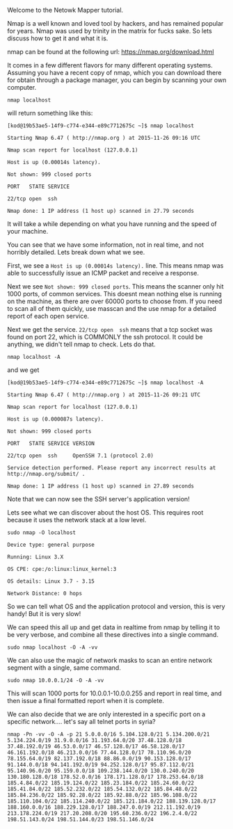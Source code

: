 Welcome to the Netowk Mapper tutorial. 

Nmap is a well known and loved tool by hackers, and has remained popular for years. Nmap was used by trinity in the matrix for fucks sake. So lets discuss how to get it and what it is.

nmap can be found at the following url:		https://nmap.org/download.html

It comes in a few different flavors for many different operating systems. Assuming you have a recent copy of nmap, which you can download there for obtain through a package manager, you can begin by scanning your own computer.

`nmap localhost`

will return something like this:

`[kod@19b53ae5-14f9-c774-e344-e89c7712675c ~]$ nmap localhost`

`Starting Nmap 6.47 ( http://nmap.org ) at 2015-11-26 09:16 UTC`

`Nmap scan report for localhost (127.0.0.1)`

`Host is up (0.00014s latency).`

`Not shown: 999 closed ports`

`PORT   STATE SERVICE`

`22/tcp open  ssh`

`Nmap done: 1 IP address (1 host up) scanned in 27.79 seconds`


It will take a while depending on what you have running and the speed of your machine.

You can see that we have some information, not in real time, and not horribly detailed. Lets break down what we see.

First, we see a `Host is up (0.00014s latency).` line. This means nmap was able to successfully issue an ICMP packet and receive a response. 

Next we see `Not shown: 999 closed ports`. This means the scanner only hit 1000 ports, of common services. This doesnt mean nothing else is running on the machine, as there are over 60000 ports to choose from. If you need to scan all of them quickly, use masscan and the use nmap for a detailed report of each open service.

Next we get the service. `22/tcp open  ssh` means that a tcp socket was found on port 22, which is COMMONLY the ssh protocol. It could be anything, we didn't tell nmap to check. Lets do that.

`nmap localhost -A`

and we get

`[kod@19b53ae5-14f9-c774-e344-e89c7712675c ~]$ nmap localhost -A`

`Starting Nmap 6.47 ( http://nmap.org ) at 2015-11-26 09:21 UTC`

`Nmap scan report for localhost (127.0.0.1)`

`Host is up (0.000087s latency).`

`Not shown: 999 closed ports`

`PORT   STATE SERVICE VERSION`

`22/tcp open  ssh     OpenSSH 7.1 (protocol 2.0)`

`Service detection performed. Please report any incorrect results at http://nmap.org/submit/ .`

`Nmap done: 1 IP address (1 host up) scanned in 27.89 seconds`

Note that we can now see the SSH server's application version!

Lets see what we can discover about the host OS. This requires root because it uses the network stack at a low level.

`sudo nmap -O localhost`

`Device type: general purpose`

`Running: Linux 3.X`

`OS CPE: cpe:/o:linux:linux_kernel:3`

`OS details: Linux 3.7 - 3.15`

`Network Distance: 0 hops`


So we can tell what OS and the application protocol and version, this is very handy! But it is very slow!

We can speed this all up and get data in realtime from nmap by telling it to be very verbose, and combine all these directives into a single command.

`sudo nmap localhost -O -A -vv`

We can also use the magic of network masks to scan an entire network segment with a single, same command.

`sudo nmap 10.0.0.1/24 -O -A -vv`

This will scan 1000 ports for 10.0.0.1-10.0.0.255 and report in real time, and then issue a final formatted report when it is complete.

We can also decide that we are only interested in a specific port on a specific network.... let's say all telnet ports in syria?

`nmap -Pn -vv -O -A -p 21 5.0.0.0/16 5.104.128.0/21 5.134.200.0/21 5.134.224.0/19 31.9.0.0/16 31.193.64.0/20 37.48.128.0/18 37.48.192.0/19 46.53.0.0/17 46.57.128.0/17 46.58.128.0/17 46.161.192.0/18 46.213.0.0/16 77.44.128.0/17 78.110.96.0/20 78.155.64.0/19 82.137.192.0/18 88.86.0.0/19 90.153.128.0/17 91.144.0.0/18 94.141.192.0/19 94.252.128.0/17 95.87.112.0/21 95.140.96.0/20 95.159.0.0/18 109.238.144.0/20 130.0.240.0/20 130.180.128.0/18 178.52.0.0/16 178.171.128.0/17 178.253.64.0/18 185.4.84.0/22 185.19.124.0/22 185.23.184.0/22 185.24.60.0/22 185.41.84.0/22 185.52.232.0/22 185.54.132.0/22 185.84.48.0/22 185.84.236.0/22 185.92.28.0/22 185.92.88.0/22 185.96.108.0/22 185.110.104.0/22 185.114.240.0/22 185.121.184.0/22 188.139.128.0/17 188.160.0.0/16 188.229.128.0/17 188.247.0.0/19 212.11.192.0/19 213.178.224.0/19 217.20.208.0/20 195.60.236.0/22 196.2.4.0/22 198.51.143.0/24 198.51.144.0/23 198.51.146.0/24`
